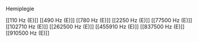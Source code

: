 Hemiplegie

[[110 Hz (E)]]
[[490 Hz (E)]]
[[780 Hz (E)]]
[[2250 Hz (E)]]
[[77500 Hz (E)]]
[[102710 Hz (E)]]
[[262500 Hz (E)]]
[[455910 Hz (E)]]
[[837500 Hz (E)]]
[[910500 Hz (E)]]